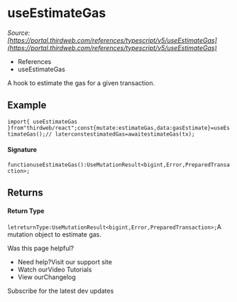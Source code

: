 # useEstimateGas

*Source: [https://portal.thirdweb.com/references/typescript/v5/useEstimateGas](https://portal.thirdweb.com/references/typescript/v5/useEstimateGas)*

* References
* useEstimateGas

A hook to estimate the gas for a given transaction.

## Example

`import{ useEstimateGas }from"thirdweb/react";const{mutate:estimateGas,data:gasEstimate}=useEstimateGas();// laterconstestimatedGas=awaitestimateGas(tx);`
#### Signature

`functionuseEstimateGas():UseMutationResult<bigint,Error,PreparedTransaction>;`
## Returns

#### Return Type

`letreturnType:UseMutationResult<bigint,Error,PreparedTransaction>;`A mutation object to estimate gas.

Was this page helpful?

* Need help?Visit our support site
* Watch ourVideo Tutorials
* View ourChangelog

Subscribe for the latest dev updates

